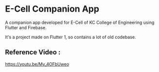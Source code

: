 # E-Cell Companion App

A companion app developed for E-Cell of KC College of Engineering using Flutter and Firebase.

It's a project made on Flutter 1, so contains a lot of old codebase.


## Reference Video : 

https://youtu.be/My_4OFbUweo
